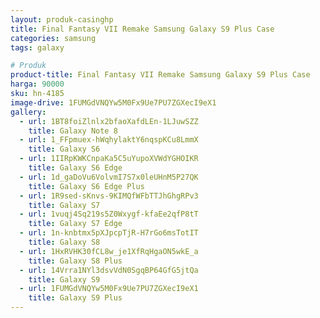 ```yaml
---
layout: produk-casinghp
title: Final Fantasy VII Remake Samsung Galaxy S9 Plus Case
categories: samsung
tags: galaxy

# Produk
product-title: Final Fantasy VII Remake Samsung Galaxy S9 Plus Case
harga: 90000
sku: hn-4185
image-drive: 1FUMGdVNQYw5M0Fx9Ue7PU7ZGXecI9eX1
gallery:
  - url: 1BT8foiZlnlx2bfaoXafdLEn-1LJuwSZZ
    title: Galaxy Note 8
  - url: 1_FFpmuex-hWqhylaktY6nqspKCu8LmmX
    title: Galaxy S6
  - url: 1IIRpKWKCnpaKa5C5uYupoXVWdYGHOIKR
    title: Galaxy S6 Edge
  - url: 1d_gaDoVu6VolvmI7S7x0leUHnM5P27QK
    title: Galaxy S6 Edge Plus
  - url: 1R9sed-sKnvs-9KIMQfWFbTTJhGhgRPv3
    title: Galaxy S7
  - url: 1vuqj4Sq219s5Z0Wxygf-kfaEe2qfP8tT
    title: Galaxy S7 Edge
  - url: 1n-knbtmx5pXJpcpTjR-H7rGo6msTotIT
    title: Galaxy S8
  - url: 1HxRVHK30fCL8w_je1XfRqHgaON5wkE_a
    title: Galaxy S8 Plus
  - url: 14Vrra1NYl3dsvVdN0SgqBP64GfG5jtQa
    title: Galaxy S9
  - url: 1FUMGdVNQYw5M0Fx9Ue7PU7ZGXecI9eX1
    title: Galaxy S9 Plus
---
```

